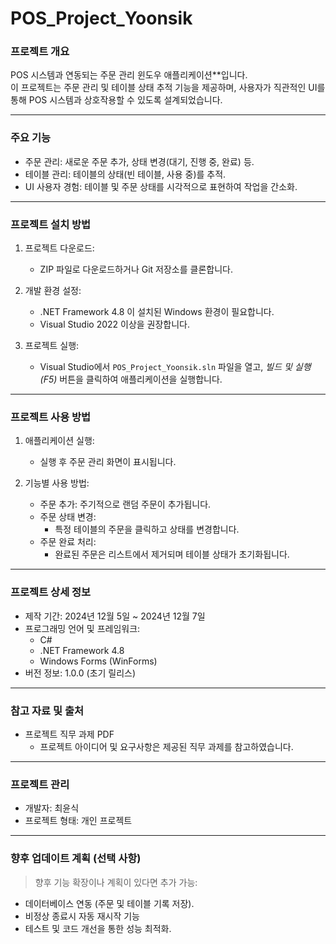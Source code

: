 # POS_Project_Yoonsik

### 프로젝트 개요
POS 시스템과 연동되는 주문 관리 윈도우 애플리케이션**입니다.  
이 프로젝트는 주문 관리 및 테이블 상태 추적 기능을 제공하며, 사용자가 직관적인 UI를 통해 POS 시스템과 상호작용할 수 있도록 설계되었습니다.

---

### 주요 기능
- 주문 관리: 새로운 주문 추가, 상태 변경(대기, 진행 중, 완료) 등.
- 테이블 관리: 테이블의 상태(빈 테이블, 사용 중)를 추적.
- UI 사용자 경험: 테이블 및 주문 상태를 시각적으로 표현하여 작업을 간소화.

---

### 프로젝트 설치 방법
1. 프로젝트 다운로드:
   - ZIP 파일로 다운로드하거나 Git 저장소를 클론합니다.

2. 개발 환경 설정:
   - .NET Framework 4.8 이 설치된 Windows 환경이 필요합니다.
   - Visual Studio 2022 이상을 권장합니다.

3. 프로젝트 실행:
   - Visual Studio에서 `POS_Project_Yoonsik.sln` 파일을 열고, *빌드 및 실행(F5)* 버튼을 클릭하여 애플리케이션을 실행합니다.

---

### 프로젝트 사용 방법
1. 애플리케이션 실행:
   - 실행 후 주문 관리 화면이 표시됩니다.

2. 기능별 사용 방법:
   - 주문 추가: 주기적으로 랜덤 주문이 추가됩니다.
   - 주문 상태 변경:
     - 특정 테이블의 주문을 클릭하고 상태를 변경합니다.
   - 주문 완료 처리:
     - 완료된 주문은 리스트에서 제거되며 테이블 상태가 초기화됩니다.

---

### 프로젝트 상세 정보
- 제작 기간: 2024년 12월 5일 ~ 2024년 12월 7일
- 프로그래밍 언어 및 프레임워크:  
  - C#  
  - .NET Framework 4.8  
  - Windows Forms (WinForms)
- 버전 정보: 1.0.0 (초기 릴리스)

---

### 참고 자료 및 출처
- 프로젝트 직무 과제 PDF  
  - 프로젝트 아이디어 및 요구사항은 제공된 직무 과제를 참고하였습니다.

---

### 프로젝트 관리
- 개발자: 최윤식  
- 프로젝트 형태: 개인 프로젝트

---

### 향후 업데이트 계획 (선택 사항)
> 향후 기능 확장이나 계획이 있다면 추가 가능:
- 데이터베이스 연동 (주문 및 테이블 기록 저장).
- 비정상 종료시 자동 재시작 기능
- 테스트 및 코드 개선을 통한 성능 최적화.
